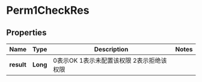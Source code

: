 # Perm1CheckRes

## Properties
Name | Type | Description | Notes
------------ | ------------- | ------------- | -------------
**result** | **Long** | 0表示OK  1表示未配置该权限  2表示拒绝该权限 | 
